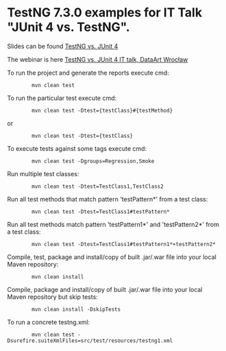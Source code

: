 # TestNG 7.3.0 examples for IT Talk "JUnit 4 vs. TestNG".

Slides can be found [TestNG vs. JUnit 4](https://www.slideshare.net/oleynikandrey/it-talk-testng-6-vs-junit-4/)

The webinar is here [TestNG vs. JUnit 4 IT talk, DataArt Wrocław](https://youtu.be/3C-Nu5mkyOQ?t=3189)

To run the project and generate the reports execute cmd:

            mvn clean test

To run the particular test execute cmd:

            mvn clean test -Dtest={testClass}#{testMethod}

or

            mvn clean test -Dtest={testClass}

To execute tests against some tags execute cmd:

            mvn clean test -Dgroups=Regression,Smoke

Run multiple test classes:

            mvn clean test -Dtest=TestClass1,TestClass2

Run all test methods that match pattern 'testPattern*' from a test class:

            mvn clean test -Dtest=TestClass1#testPattern*

Run all test methods match pattern 'testPattern1*' and 'testPattern2*' from a test class:

            mvn clean test -Dtest=TestClass1#testPattern1*+testPattern2*

Compile, test, package and install/copy of built .jar/.war file into your local Maven repository:

            mvn clean install

Compile, package and install/copy of built .jar/.war file into your local Maven repository but skip tests:

            mvn clean install -DskipTests

To run a concrete testng.xml:

            mvn clean test -Dsurefire.suiteXmlFiles=src/test/resources/testng1.xml
